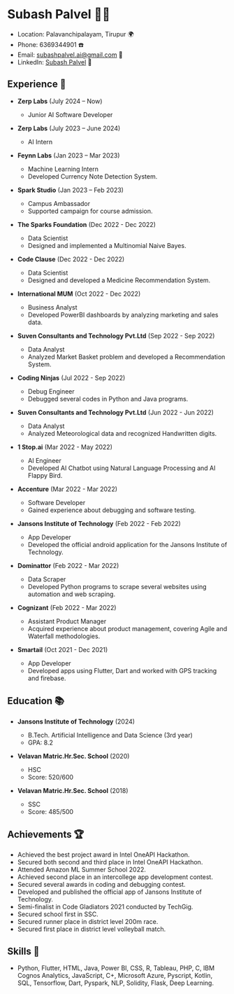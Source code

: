 # Subash Palvel 👨‍💻

- Location: Palavanchipalayam, Tirupur 🌍
- Phone: 6369344901 ☎️
- Email: subashpalvel.ai@gmail.com 📧
- LinkedIn: [Subash Palvel](https://www.linkedin.com/in/subashpalvel) 🔗

## Experience 🚀

- **Zerp Labs** (July 2024 – Now)
  - Junior AI Software Developer

- **Zerp Labs** (July 2023 – June 2024)
  - AI Intern
    
- **Feynn Labs** (Jan 2023 – Mar 2023)
  - Machine Learning Intern
  - Developed Currency Note Detection System.

- **Spark Studio** (Jan 2023 – Feb 2023)
  - Campus Ambassador
  - Supported campaign for course admission.

- **The Sparks Foundation** (Dec 2022 - Dec 2022)
  - Data Scientist
  - Designed and implemented a Multinomial Naive Bayes.

- **Code Clause** (Dec 2022 - Dec 2022)
  - Data Scientist
  - Designed and developed a Medicine Recommendation System.

- **International MUM** (Oct 2022 - Dec 2022)
  - Business Analyst
  - Developed PowerBI dashboards by analyzing marketing and sales data.

- **Suven Consultants and Technology Pvt.Ltd** (Sep 2022 - Sep 2022)
  - Data Analyst
  - Analyzed Market Basket problem and developed a Recommendation System.

- **Coding Ninjas** (Jul 2022 - Sep 2022)
  - Debug Engineer
  - Debugged several codes in Python and Java programs.

- **Suven Consultants and Technology Pvt.Ltd** (Jun 2022 - Jun 2022)
  - Data Analyst
  - Analyzed Meteorological data and recognized Handwritten digits.

- **1 Stop.ai** (Mar 2022 - May 2022)
  - AI Engineer
  - Developed AI Chatbot using Natural Language Processing and AI Flappy Bird.

- **Accenture** (Mar 2022 - Mar 2022)
  - Software Developer
  - Gained experience about debugging and software testing.

- **Jansons Institute of Technology** (Feb 2022 - Feb 2022)
  - App Developer
  - Developed the official android application for the Jansons Institute of Technology.

- **Dominattor** (Feb 2022 - Mar 2022)
  - Data Scraper
  - Developed Python programs to scrape several websites using automation and web scraping.

- **Cognizant** (Feb 2022 - Mar 2022)
  - Assistant Product Manager
  - Acquired experience about product management, covering Agile and Waterfall methodologies.

- **Smartail** (Oct 2021 - Dec 2021)
  - App Developer
  - Developed apps using Flutter, Dart and worked with GPS tracking and firebase.

## Education 📚

- **Jansons Institute of Technology** (2024)
  - B.Tech. Artificial Intelligence and Data Science (3rd year)
  - GPA: 8.2

- **Velavan Matric.Hr.Sec. School** (2020)
  - HSC
  - Score: 520/600

- **Velavan Matric.Hr.Sec. School** (2018)
  - SSC
  - Score: 485/500

## Achievements 🏆

- Achieved the best project award in Intel OneAPI Hackathon.
- Secured both second and third place in Intel OneAPI Hackathon.
- Attended Amazon ML Summer School 2022.
- Achieved second place in an intercollege app development contest.
- Secured several awards in coding and debugging contest.
- Developed and published the official app of Jansons Institute of Technology.
- Semi-finalist in Code Gladiators 2021 conducted by TechGig.
- Secured school first in SSC.
- Secured runner place in district level 200m race.
- Secured first place in district level volleyball match.

## Skills 🔧

- Python, Flutter, HTML, Java, Power BI, CSS, R, Tableau, PHP, C, IBM Cognos Analytics, JavaScript, C+, Microsoft Azure, Pyscript, Kotlin, SQL, Tensorflow, Dart, Pyspark, NLP, Solidity, Flask, Deep Learning.
